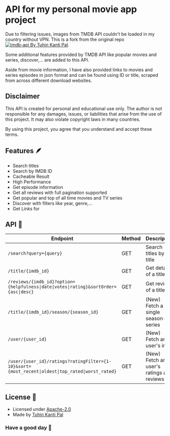 # API for my personal movie app project

Due to filtering issues, images from TMDB API couldn't be loaded in my country without VPN.
This is a fork from the original repo [![imdb-api By Tuhin Kanti Pal](https://github.githubassets.com/assets/GitHub-Mark-ea2971cee799.png)](https://github.com/tuhinpal/imdb-api).

Some additional features provided by TMDB API like popular movies and series, discover,... are added to this API.

Aside from movie information, I have also provided links to movies and series episodes in json format and can be found using ID or title, scraped from across different download websites.

## Disclaimer

This API is created for personal and educational use only. The author is not responsible for any damages, issues, or liabilities that arise from the use of this project. It may also violate copyright laws in many countries.

By using this project, you agree that you understand and accept these terms.

## Features 🪶

- Search titles
- Search by IMDB ID
- Cacheable Result
- High Performance
- Get episode information
- Get all reviews with full pagination supported
- Get popular and top of all time movies and TV series
- Discover with filters like year, genre,...
- Get Links for

## API 📡

| Endpoint                                                                                         | Method | Description                               | Example                                                                                       |
| ------------------------------------------------------------------------------------------------ | ------ | ----------------------------------------- | --------------------------------------------------------------------------------------------- |
| `/search?query={query}`                                                                          | GET    | Search titles by title                    | [Try It](https://imdb-api.projects.thetuhin.com/search?query=Little%20Things)                 |
| `/title/{imdb_id}`                                                                               | GET    | Get details of a title                    | [Try It](https://imdb-api.projects.thetuhin.com/title/tt6522580)                              |
| `/reviews/{imdb_id}?option={helpfulness\|date\|votes\|rating}&sortOrder={asc\|desc}`             | GET    | Get reviews of a title                    | [Try It](https://imdb-api.projects.thetuhin.com/reviews/tt6522580?option=date&sortOrder=desc) |
| `/title/{imdb_id}/season/{season_id}`                                                            | GET    | (New) Fetch a single season of a series   | [Try It](https://imdb-api.projects.thetuhin.com/title/tt6522580/season/4)                     |
| `/user/{user_id}`                                                                                | GET    | (New) Fetch an user's info                | [Try It](https://imdb-api.projects.thetuhin.com/user/ur82525142)                              |
| `/user/{user_id}/ratings?ratingFilter={1-10}&sort={most_recent\|oldest\|top_rated\|worst_rated}` | GET    | (New) Fetch an user's ratings and reviews | [Try It](https://imdb-api.projects.thetuhin.com/user/ur82525142/ratings)                      |

## License 🎯

- Licensed under [Apache-2.0](https://github.com/tuhinpal/imdb-api/blob/master/LICENSE)
- Made by [Tuhin Kanti Pal](https://github.com/tuhinpal)

### Have a good day 🤘
